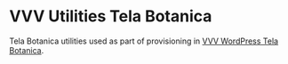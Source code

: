 # VVV Utilities Tela Botanica

Tela Botanica utilities used as part of provisioning in [VVV WordPress Tela Botanica](https://github.com/telabotanica/vvv-wordpress-tela-botanica/).
